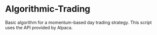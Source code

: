 # Algorithmic-Trading
Basic algorithm for a momentum-based day trading strategy. This script uses the API provided by Alpaca.
